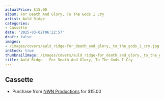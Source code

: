 ```yaml
---
actualPrice: $15.00
album: For Death And Glory, To The Gods I Cry
artist: Auld Ridge
categories:
- Cassette
date: '2025-03-02T06:22:57'
draft: false
images:
- /images/covers/auld_ridge-for_death_and_glory,_to_the_gods_i_cry.jpg
inStock: true
thumbnailImage: /images/covers/auld_ridge-for_death_and_glory,_to_the_gods_i_cry-thumb.jpg
title: Auld Ridge - For Death And Glory, To The Gods I Cry
---
```


## Cassette
* Purchase from [NWN Productions](http://shop.nwnprod.com/index.php?route=product/product&path=73&product_id=59809&sort=pd.name&order=ASC) for $15.00
